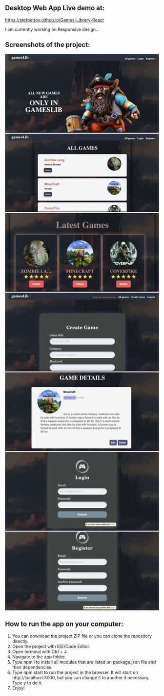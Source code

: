 ##  Desktop Web App Live demo at:

https://stefpetrov.github.io/Games-Library-React

I am currently working on Responsive design...


## Screenshots of the project:

![Home](public/screenshots/Home.jpg)
![Catalog](public/screenshots/Catalog.jpg)
![Home](public/screenshots/Home-2.jpg)
![Create](public/screenshots/Create%20Game.jpg)
![Details](public/screenshots/Game%20details.jpg)
![Login](public/screenshots/Login%20Page.jpg)
![Register](public/screenshots/Register%20Page.jpg)

## How to run the app on your computer:


1. You can download the project ZIP file or you can clone the repository directly.   
2. Open the project with IDE/Code Editor.   
3. Open terminal with Ctrl + J.   
4. Navigate to the app folder.    
5. Type npm i to install all modules that are listed on package.json file and their dependencies.   
6. Type npm start to run the project in the browser. It will start on http://localhost:3000, but you can change it to another if necessary. Type y to do     it.    
7. Enjoy!




